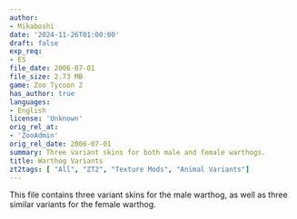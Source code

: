 ```yaml
---
author:
- Mikaboshi
date: '2024-11-26T01:00:00'
draft: false
exp_req:
- ES
file_date: 2006-07-01
file_size: 2.73 MB
game: Zoo Tycoon 2
has_author: true
languages:
- English
license: 'Unknown'
orig_rel_at:
- 'ZooAdmin'
orig_rel_date: 2006-07-01
summary: Three variant skins for both male and female warthogs.
title: Warthog Variants
zt2tags: [ "All", "ZT2", "Texture Mods", "Animal Variants"]
---
```

This file contains three variant skins for the male warthog, as well as three similar variants for the female warthog.
